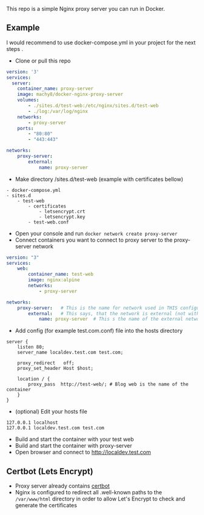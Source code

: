 This repo is a simple Nginx proxy server you can run in Docker.

## Example 
I would recommend to use docker-compose.yml in your project for the next steps .

- Clone or pull this repo
````yaml
version: '3'
services:
  server:
    container_name: proxy-server
    image: machy8/docker-nginx-proxy-server
    volumes:
        - ./sites.d/test-web:/etc/nginx/sites.d/test-web
        - ./log:/var/log/nginx
    networks:
        - proxy-server
    ports:
        - "80:80"
        - "443:443"

networks:
    proxy-server:
        external:
            name: proxy-server
````
- Make directory /sites.d/test-web (example with certificates bellow)
````
- docker-compose.yml
- sites.d
    - test-web
        - certificates
            - letsencrypt.crt
            - letsencrypt.key
        - test-web.conf
````
- Open your console and run `docker network create proxy-server`
- Connect containers you want to connect to proxy server to the proxy-server network
````yaml
version: "3"
services:
    web:
        container_name: test-web
        image: nginx:alpine
        networks:
            - proxy-server

networks:
    proxy-server:   # This is the name for network used in THIS configuration file
        external:   # This says, that the network is external (not within this docker-compose.yml)
            name: proxy-server  # This s the name of the external network
````

- Add config (for example test.com.conf) file into the hosts directory
````nginx
server {
    listen 80;
    server_name localdev.test.com test.com;
    
    proxy_redirect   off;
    proxy_set_header Host $host;
    
    location / {
        proxy_pass  http://test-web/; # Blog web is the name of the container
    }
}
````
- (optional) Edit your hosts file
````
127.0.0.1 localhost
127.0.0.1 localdev.test.com test.com
````
- Build and start the container with your test web
- Build and start the container with proxy-server
- Open browser and connect to http://localdev.test.com

## Certbot (Lets Encrypt)
- Proxy server already contains [certbot](https://certbot.eff.org/)
- Nginx is configured to redirect all .well-known paths to the `/var/www/html` directory in order to allow Let's Encrypt to check and generate the certificates
